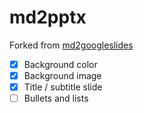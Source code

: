 # md2pptx

Forked from [md2googleslides](https://github.com/googleworkspace/md2googleslides)

- [x] Background color
- [x] Background image
- [x] Title / subtitle slide
- [ ] Bullets and lists
